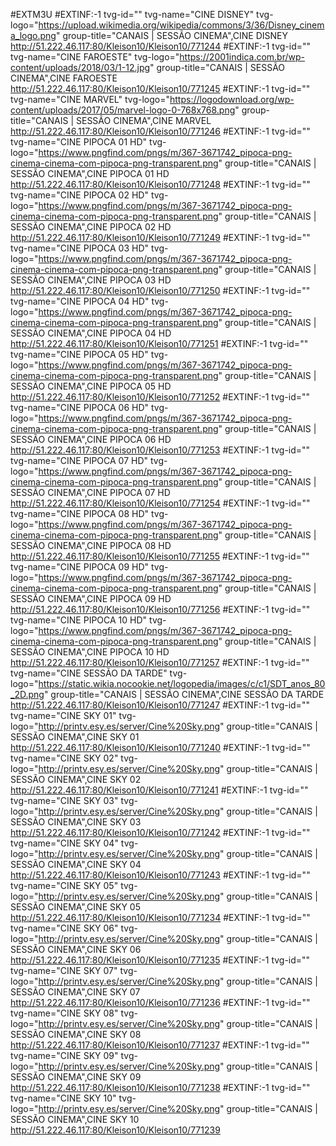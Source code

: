 
#EXTM3U #EXTINF:-1 tvg-id="" tvg-name="CINE DISNEY" tvg-logo="https://upload.wikimedia.org/wikipedia/commons/3/36/Disney_cinema_logo.png" group-title="CANAIS | SESSÃO CINEMA",CINE DISNEY
http://51.222.46.117:80/Kleison10/Kleison10/771244
#EXTINF:-1 tvg-id="" tvg-name="CINE FAROESTE" tvg-logo="https://2001indica.com.br/wp-content/uploads/2018/03/1-12.jpg" group-title="CANAIS | SESSÃO CINEMA",CINE FAROESTE
http://51.222.46.117:80/Kleison10/Kleison10/771245
#EXTINF:-1 tvg-id="" tvg-name="CINE MARVEL" tvg-logo="https://logodownload.org/wp-content/uploads/2017/05/marvel-logo-0-768x768.png" group-title="CANAIS | SESSÃO CINEMA",CINE MARVEL
http://51.222.46.117:80/Kleison10/Kleison10/771246
#EXTINF:-1 tvg-id="" tvg-name="CINE PIPOCA 01 HD" tvg-logo="https://www.pngfind.com/pngs/m/367-3671742_pipoca-png-cinema-cinema-com-pipoca-png-transparent.png" group-title="CANAIS | SESSÃO CINEMA",CINE PIPOCA 01 HD
http://51.222.46.117:80/Kleison10/Kleison10/771248
#EXTINF:-1 tvg-id="" tvg-name="CINE PIPOCA 02 HD" tvg-logo="https://www.pngfind.com/pngs/m/367-3671742_pipoca-png-cinema-cinema-com-pipoca-png-transparent.png" group-title="CANAIS | SESSÃO CINEMA",CINE PIPOCA 02 HD
http://51.222.46.117:80/Kleison10/Kleison10/771249
#EXTINF:-1 tvg-id="" tvg-name="CINE PIPOCA 03 HD" tvg-logo="https://www.pngfind.com/pngs/m/367-3671742_pipoca-png-cinema-cinema-com-pipoca-png-transparent.png" group-title="CANAIS | SESSÃO CINEMA",CINE PIPOCA 03 HD
http://51.222.46.117:80/Kleison10/Kleison10/771250
#EXTINF:-1 tvg-id="" tvg-name="CINE PIPOCA 04 HD" tvg-logo="https://www.pngfind.com/pngs/m/367-3671742_pipoca-png-cinema-cinema-com-pipoca-png-transparent.png" group-title="CANAIS | SESSÃO CINEMA",CINE PIPOCA 04 HD
http://51.222.46.117:80/Kleison10/Kleison10/771251
#EXTINF:-1 tvg-id="" tvg-name="CINE PIPOCA 05 HD" tvg-logo="https://www.pngfind.com/pngs/m/367-3671742_pipoca-png-cinema-cinema-com-pipoca-png-transparent.png" group-title="CANAIS | SESSÃO CINEMA",CINE PIPOCA 05 HD
http://51.222.46.117:80/Kleison10/Kleison10/771252
#EXTINF:-1 tvg-id="" tvg-name="CINE PIPOCA 06 HD" tvg-logo="https://www.pngfind.com/pngs/m/367-3671742_pipoca-png-cinema-cinema-com-pipoca-png-transparent.png" group-title="CANAIS | SESSÃO CINEMA",CINE PIPOCA 06 HD
http://51.222.46.117:80/Kleison10/Kleison10/771253
#EXTINF:-1 tvg-id="" tvg-name="CINE PIPOCA 07 HD" tvg-logo="https://www.pngfind.com/pngs/m/367-3671742_pipoca-png-cinema-cinema-com-pipoca-png-transparent.png" group-title="CANAIS | SESSÃO CINEMA",CINE PIPOCA 07 HD
http://51.222.46.117:80/Kleison10/Kleison10/771254
#EXTINF:-1 tvg-id="" tvg-name="CINE PIPOCA 08 HD" tvg-logo="https://www.pngfind.com/pngs/m/367-3671742_pipoca-png-cinema-cinema-com-pipoca-png-transparent.png" group-title="CANAIS | SESSÃO CINEMA",CINE PIPOCA 08 HD
http://51.222.46.117:80/Kleison10/Kleison10/771255
#EXTINF:-1 tvg-id="" tvg-name="CINE PIPOCA 09 HD" tvg-logo="https://www.pngfind.com/pngs/m/367-3671742_pipoca-png-cinema-cinema-com-pipoca-png-transparent.png" group-title="CANAIS | SESSÃO CINEMA",CINE PIPOCA 09 HD
http://51.222.46.117:80/Kleison10/Kleison10/771256
#EXTINF:-1 tvg-id="" tvg-name="CINE PIPOCA 10 HD" tvg-logo="https://www.pngfind.com/pngs/m/367-3671742_pipoca-png-cinema-cinema-com-pipoca-png-transparent.png" group-title="CANAIS | SESSÃO CINEMA",CINE PIPOCA 10 HD
http://51.222.46.117:80/Kleison10/Kleison10/771257
#EXTINF:-1 tvg-id="" tvg-name="CINE SESSÃO DA TARDE" tvg-logo="https://static.wikia.nocookie.net/logopedia/images/c/c1/SDT_anos_80_2D.png" group-title="CANAIS | SESSÃO CINEMA",CINE SESSÃO DA TARDE
http://51.222.46.117:80/Kleison10/Kleison10/771247
#EXTINF:-1 tvg-id="" tvg-name="CINE SKY 01" tvg-logo="http://printv.esy.es/server/Cine%20Sky.png" group-title="CANAIS | SESSÃO CINEMA",CINE SKY 01
http://51.222.46.117:80/Kleison10/Kleison10/771240
#EXTINF:-1 tvg-id="" tvg-name="CINE SKY 02" tvg-logo="http://printv.esy.es/server/Cine%20Sky.png" group-title="CANAIS | SESSÃO CINEMA",CINE SKY 02
http://51.222.46.117:80/Kleison10/Kleison10/771241
#EXTINF:-1 tvg-id="" tvg-name="CINE SKY 03" tvg-logo="http://printv.esy.es/server/Cine%20Sky.png" group-title="CANAIS | SESSÃO CINEMA",CINE SKY 03
http://51.222.46.117:80/Kleison10/Kleison10/771242
#EXTINF:-1 tvg-id="" tvg-name="CINE SKY 04" tvg-logo="http://printv.esy.es/server/Cine%20Sky.png" group-title="CANAIS | SESSÃO CINEMA",CINE SKY 04
http://51.222.46.117:80/Kleison10/Kleison10/771243
#EXTINF:-1 tvg-id="" tvg-name="CINE SKY 05" tvg-logo="http://printv.esy.es/server/Cine%20Sky.png" group-title="CANAIS | SESSÃO CINEMA",CINE SKY 05
http://51.222.46.117:80/Kleison10/Kleison10/771234
#EXTINF:-1 tvg-id="" tvg-name="CINE SKY 06" tvg-logo="http://printv.esy.es/server/Cine%20Sky.png" group-title="CANAIS | SESSÃO CINEMA",CINE SKY 06
http://51.222.46.117:80/Kleison10/Kleison10/771235
#EXTINF:-1 tvg-id="" tvg-name="CINE SKY 07" tvg-logo="http://printv.esy.es/server/Cine%20Sky.png" group-title="CANAIS | SESSÃO CINEMA",CINE SKY 07
http://51.222.46.117:80/Kleison10/Kleison10/771236
#EXTINF:-1 tvg-id="" tvg-name="CINE SKY 08" tvg-logo="http://printv.esy.es/server/Cine%20Sky.png" group-title="CANAIS | SESSÃO CINEMA",CINE SKY 08
http://51.222.46.117:80/Kleison10/Kleison10/771237
#EXTINF:-1 tvg-id="" tvg-name="CINE SKY 09" tvg-logo="http://printv.esy.es/server/Cine%20Sky.png" group-title="CANAIS | SESSÃO CINEMA",CINE SKY 09
http://51.222.46.117:80/Kleison10/Kleison10/771238
#EXTINF:-1 tvg-id="" tvg-name="CINE SKY 10" tvg-logo="http://printv.esy.es/server/Cine%20Sky.png" group-title="CANAIS | SESSÃO CINEMA",CINE SKY 10
http://51.222.46.117:80/Kleison10/Kleison10/771239
